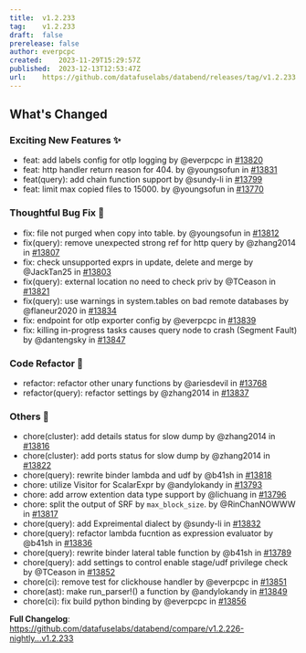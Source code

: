 ```yaml
---
title:	v1.2.233
tag:	v1.2.233
draft:	false
prerelease:	false
author:	everpcpc
created:	2023-11-29T15:29:57Z
published:	2023-12-13T12:53:47Z
url:	https://github.com/datafuselabs/databend/releases/tag/v1.2.233
---
```

<!-- Release notes generated using configuration in .github/release.yml at b209aaa3bae9f2f8596130d17490497a4540038b -->

## What's Changed
### Exciting New Features ✨
* feat: add labels config for otlp logging by @everpcpc in [#13820](https://github.com/datafuselabs/databend/pull/13820)
* feat: http handler return reason for 404. by @youngsofun in [#13831](https://github.com/datafuselabs/databend/pull/13831)
* feat(query): add chain function support by @sundy-li in [#13799](https://github.com/datafuselabs/databend/pull/13799)
* feat: limit max copied files to 15000. by @youngsofun in [#13770](https://github.com/datafuselabs/databend/pull/13770)
### Thoughtful Bug Fix 🔧
* fix: file not purged when copy into table. by @youngsofun in [#13812](https://github.com/datafuselabs/databend/pull/13812)
* fix(query): remove unexpected strong ref for http query by @zhang2014 in [#13807](https://github.com/datafuselabs/databend/pull/13807)
* fix: check unsupported exprs in update, delete and merge by @JackTan25 in [#13803](https://github.com/datafuselabs/databend/pull/13803)
* fix(query): external location no need to check priv by @TCeason in [#13821](https://github.com/datafuselabs/databend/pull/13821)
* fix(query): use warnings in system.tables on bad remote databases by @flaneur2020 in [#13834](https://github.com/datafuselabs/databend/pull/13834)
* fix: endpoint for otlp exporter config by @everpcpc in [#13839](https://github.com/datafuselabs/databend/pull/13839)
* fix: killing in-progress tasks causes query node to crash (Segment Fault) by @dantengsky in [#13847](https://github.com/datafuselabs/databend/pull/13847)
### Code Refactor 🎉
* refactor: refactor other unary functions by @ariesdevil in [#13768](https://github.com/datafuselabs/databend/pull/13768)
* refactor(query): refactor settings by @zhang2014 in [#13837](https://github.com/datafuselabs/databend/pull/13837)
### Others 📒
* chore(cluster): add details status for slow dump by @zhang2014 in [#13816](https://github.com/datafuselabs/databend/pull/13816)
* chore(cluster): add ports status for slow dump by @zhang2014 in [#13822](https://github.com/datafuselabs/databend/pull/13822)
* chore(query): rewrite binder lambda and udf by @b41sh in [#13818](https://github.com/datafuselabs/databend/pull/13818)
* chore: utilize Visitor for ScalarExpr by @andylokandy in [#13793](https://github.com/datafuselabs/databend/pull/13793)
* chore: add arrow extention data type support by @lichuang in [#13796](https://github.com/datafuselabs/databend/pull/13796)
* chore: split the output of SRF by `max_block_size`. by @RinChanNOWWW in [#13817](https://github.com/datafuselabs/databend/pull/13817)
* chore(query): add Expreimental dialect by @sundy-li in [#13832](https://github.com/datafuselabs/databend/pull/13832)
* chore(query): refactor lambda fucntion as expression evaluator by @b41sh in [#13836](https://github.com/datafuselabs/databend/pull/13836)
* chore(query): rewrite binder lateral table function by @b41sh in [#13789](https://github.com/datafuselabs/databend/pull/13789)
* chore(query): add settings to control enable stage/udf privilege check by @TCeason in [#13852](https://github.com/datafuselabs/databend/pull/13852)
* chore(ci): remove test for clickhouse handler by @everpcpc in [#13851](https://github.com/datafuselabs/databend/pull/13851)
* chore(ast): make run_parser!() a function by @andylokandy in [#13849](https://github.com/datafuselabs/databend/pull/13849)
* chore(ci): fix build python binding by @everpcpc in [#13856](https://github.com/datafuselabs/databend/pull/13856)


**Full Changelog**: https://github.com/datafuselabs/databend/compare/v1.2.226-nightly...v1.2.233
